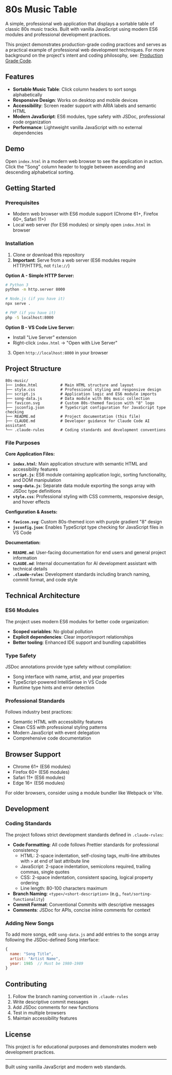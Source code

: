 # 80s Music Table

A simple, professional web application that displays a sortable table of classic 80s music tracks. Built with vanilla JavaScript using modern ES6 modules and professional development practices.

This project demonstrates production-grade coding practices and serves as a practical example of professional web development techniques. For more background on the project's intent and coding philosophy, see: [Production Grade Code](https://davemateer.com/2025/08/30/production-grade-code).

## Features

- **Sortable Music Table**: Click column headers to sort songs alphabetically
- **Responsive Design**: Works on desktop and mobile devices
- **Accessibility**: Screen reader support with ARIA labels and semantic HTML
- **Modern JavaScript**: ES6 modules, type safety with JSDoc, professional code organization
- **Performance**: Lightweight vanilla JavaScript with no external dependencies

## Demo

Open `index.html` in a modern web browser to see the application in action. Click the "Song" column header to toggle between ascending and descending alphabetical sorting.

## Getting Started

### Prerequisites

- Modern web browser with ES6 module support (Chrome 61+, Firefox 60+, Safari 11+)
- Local web server (for ES6 modules) or simply open `index.html` in browser

### Installation

1. Clone or download this repository
2. **Important**: Serve from a web server (ES6 modules require HTTP/HTTPS, not `file://`)

**Option A - Simple HTTP Server:**
```bash
# Python 3
python -m http.server 8000

# Node.js (if you have it)
npx serve .

# PHP (if you have it) 
php -S localhost:8000
```

**Option B - VS Code Live Server:**
- Install "Live Server" extension
- Right-click `index.html` → "Open with Live Server"

3. Open `http://localhost:8000` in your browser

## Project Structure

```
80s-music/
├── index.html          # Main HTML structure and layout
├── style.css           # Professional styling and responsive design
├── script.js           # Application logic and ES6 module imports
├── song-data.js        # Data module with 80s music collection
├── favicon.svg         # Custom 80s-themed favicon with "8" logo
├── jsconfig.json       # TypeScript configuration for JavaScript type checking
├── README.md           # Project documentation (this file)
├── CLAUDE.md           # Developer guidance for Claude Code AI assistant
└── .claude-rules       # Coding standards and development conventions
```

### File Purposes

**Core Application Files:**
- **`index.html`**: Main application structure with semantic HTML and accessibility features
- **`script.js`**: ES6 module containing application logic, sorting functionality, and DOM manipulation
- **`song-data.js`**: Separate data module exporting the songs array with JSDoc type definitions
- **`style.css`**: Professional styling with CSS comments, responsive design, and hover effects

**Configuration & Assets:**
- **`favicon.svg`**: Custom 80s-themed icon with purple gradient "8" design
- **`jsconfig.json`**: Enables TypeScript type checking for JavaScript files in VS Code

**Documentation:**
- **`README.md`**: User-facing documentation for end users and general project information
- **`CLAUDE.md`**: Internal documentation for AI development assistant with technical details
- **`.claude-rules`**: Development standards including branch naming, commit format, and code style

## Technical Architecture

### ES6 Modules
The project uses modern ES6 modules for better code organization:
- **Scoped variables**: No global pollution
- **Explicit dependencies**: Clear import/export relationships
- **Better tooling**: Enhanced IDE support and bundling capabilities

### Type Safety
JSDoc annotations provide type safety without compilation:
- Song interface with name, artist, and year properties
- TypeScript-powered IntelliSense in VS Code
- Runtime type hints and error detection

### Professional Standards
Follows industry best practices:
- Semantic HTML with accessibility features
- Clean CSS with professional styling patterns
- Modern JavaScript with event delegation
- Comprehensive code documentation

## Browser Support

- Chrome 61+ (ES6 modules)
- Firefox 60+ (ES6 modules)
- Safari 11+ (ES6 modules)
- Edge 16+ (ES6 modules)

For older browsers, consider using a module bundler like Webpack or Vite.

## Development

### Coding Standards
The project follows strict development standards defined in `.claude-rules`:

- **Code Formatting**: All code follows Prettier standards for professional consistency
  - HTML: 2-space indentation, self-closing tags, multi-line attributes with `>` at end of last attribute line
  - JavaScript: 2-space indentation, semicolons required, trailing commas, single quotes
  - CSS: 2-space indentation, consistent spacing, logical property ordering
  - Line length: 80-100 characters maximum
- **Branch Naming**: `<type>/<short-description>` (e.g., `feat/sorting-functionality`)
- **Commit Format**: Conventional Commits with descriptive messages
- **Comments**: JSDoc for APIs, concise inline comments for context

### Adding New Songs
To add more songs, edit `song-data.js` and add entries to the songs array following the JSDoc-defined Song interface:

```javascript
{
  name: "Song Title",
  artist: "Artist Name", 
  year: 1985  // Must be 1980-1989
}
```

## Contributing

1. Follow the branch naming convention in `.claude-rules`
2. Write descriptive commit messages
3. Add JSDoc comments for new functions
4. Test in multiple browsers
5. Maintain accessibility features

## License

This project is for educational purposes and demonstrates modern web development practices.

---

Built using vanilla JavaScript and modern web standards.